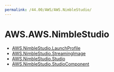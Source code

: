```yaml
---
permalink: /44.00/AWS/AWS.NimbleStudio/
---
```


# AWS.AWS.NimbleStudio



* [AWS.NimbleStudio.LaunchProfile](AWS.NimbleStudio.LaunchProfile.md)
* [AWS.NimbleStudio.StreamingImage](AWS.NimbleStudio.StreamingImage.md)
* [AWS.NimbleStudio.Studio](AWS.NimbleStudio.Studio.md)
* [AWS.NimbleStudio.StudioComponent](AWS.NimbleStudio.StudioComponent.md)
